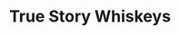 ---
title: "True Story Whiskeys"
year: 2024
type: "Marketing Website"
previewImage: "/images/projects/tkc/tkc-preview-img.jpg"
headline: "True Story Whiskeys"
subheadline: "Promoting the new bourbon and whiskey"
description: "True Story Whiskey website description goes here."
siteUrl: "https://tkc.gmrpreprod.com/"
contactUrl: "/contact"
media:
  - "/images/projects/tkc/tkc-screenshot-1.jpg"
  - "/images/projects/tkc/tkc-screenshot-2.jpg"
  - "/images/projects/tkc/tkc-screenshot-3.jpg"
  - "/images/projects/tkc/tkc-screenshot-4.jpg"
  - "/images/projects/tkc/tkc-screenshot-5.jpg"
---